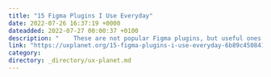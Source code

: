 ```yaml
---
title: "15 Figma Plugins I Use Everyday"
date: 2022-07-26 16:37:19 +0000
dateadded: 2022-07-27 00:00:37 +0100
description: "    These are not popular Figma plugins, but useful ones.  Continue reading on UX Planet »  "
link: "https://uxplanet.org/15-figma-plugins-i-use-everyday-6b89c450841b?source=rss----819cc2aaeee0---4"
category:
directory: _directory/ux-planet.md
---
```

